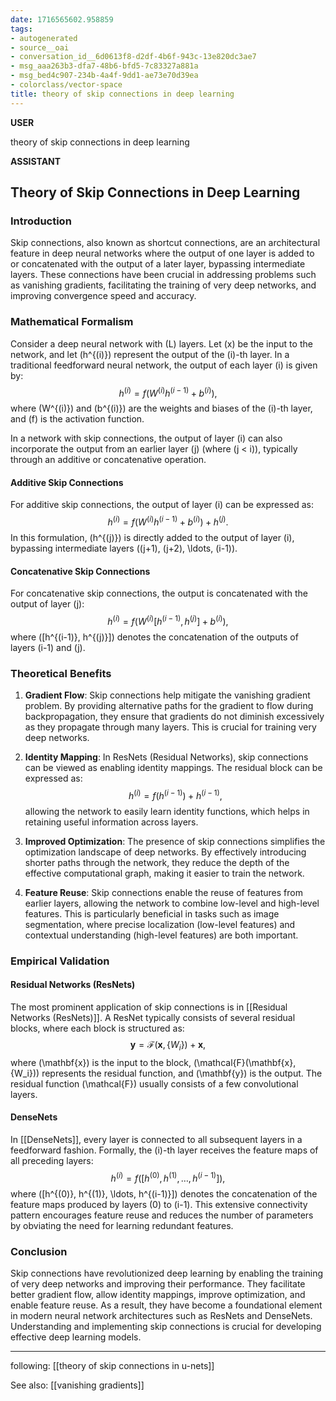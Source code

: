 ```yaml
---
date: 1716565602.958859
tags:
- autogenerated
- source__oai
- conversation_id__6d0613f8-d2df-4b6f-943c-13e820dc3ae7
- msg_aaa263b3-dfa7-48b6-bfd5-7c83327a881a
- msg_bed4c907-234b-4a4f-9dd1-ae73e70d39ea
- colorclass/vector-space
title: theory of skip connections in deep learning
---
```


**USER**

theory of skip connections in deep learning


**ASSISTANT**

## Theory of Skip Connections in Deep Learning

### Introduction

Skip connections, also known as shortcut connections, are an architectural feature in deep neural networks where the output of one layer is added to or concatenated with the output of a later layer, bypassing intermediate layers. These connections have been crucial in addressing problems such as vanishing gradients, facilitating the training of very deep networks, and improving convergence speed and accuracy.

### Mathematical Formalism

Consider a deep neural network with \(L\) layers. Let \(x\) be the input to the network, and let \(h^{(i)}\) represent the output of the \(i\)-th layer. In a traditional feedforward neural network, the output of each layer \(i\) is given by:
$$
h^{(i)} = f(W^{(i)} h^{(i-1)} + b^{(i)}),
$$
where \(W^{(i)}\) and \(b^{(i)}\) are the weights and biases of the \(i\)-th layer, and \(f\) is the activation function.

In a network with skip connections, the output of layer \(i\) can also incorporate the output from an earlier layer \(j\) (where \(j < i\)), typically through an additive or concatenative operation.

#### Additive Skip Connections

For additive skip connections, the output of layer \(i\) can be expressed as:
$$
h^{(i)} = f(W^{(i)} h^{(i-1)} + b^{(i)}) + h^{(j)}.
$$
In this formulation, \(h^{(j)}\) is directly added to the output of layer \(i\), bypassing intermediate layers \((j+1), (j+2), \ldots, (i-1)\).

#### Concatenative Skip Connections

For concatenative skip connections, the output is concatenated with the output of layer \(j\):
$$
h^{(i)} = f(W^{(i)} [h^{(i-1)}, h^{(j)}] + b^{(i)}),
$$
where \([h^{(i-1)}, h^{(j)}]\) denotes the concatenation of the outputs of layers \(i-1\) and \(j\).

### Theoretical Benefits

1. **Gradient Flow**: Skip connections help mitigate the vanishing gradient problem. By providing alternative paths for the gradient to flow during backpropagation, they ensure that gradients do not diminish excessively as they propagate through many layers. This is crucial for training very deep networks.

2. **Identity Mapping**: In ResNets (Residual Networks), skip connections can be viewed as enabling identity mappings. The residual block can be expressed as:
   $$
   h^{(i)} = f(h^{(i-1)}) + h^{(i-1)},
   $$
   allowing the network to easily learn identity functions, which helps in retaining useful information across layers.

3. **Improved Optimization**: The presence of skip connections simplifies the optimization landscape of deep networks. By effectively introducing shorter paths through the network, they reduce the depth of the effective computational graph, making it easier to train the network.

4. **Feature Reuse**: Skip connections enable the reuse of features from earlier layers, allowing the network to combine low-level and high-level features. This is particularly beneficial in tasks such as image segmentation, where precise localization (low-level features) and contextual understanding (high-level features) are both important.

### Empirical Validation

#### Residual Networks (ResNets)

The most prominent application of skip connections is in [[Residual Networks (ResNets)]]. A ResNet typically consists of several residual blocks, where each block is structured as:
$$
\mathbf{y} = \mathcal{F}(\mathbf{x}, \{W_i\}) + \mathbf{x},
$$
where \(\mathbf{x}\) is the input to the block, \(\mathcal{F}(\mathbf{x}, \{W_i\})\) represents the residual function, and \(\mathbf{y}\) is the output. The residual function \(\mathcal{F}\) usually consists of a few convolutional layers.

#### DenseNets

In [[DenseNets]], every layer is connected to all subsequent layers in a feedforward fashion. Formally, the \(i\)-th layer receives the feature maps of all preceding layers:
$$
h^{(i)} = f([h^{(0)}, h^{(1)}, \ldots, h^{(i-1)}]),
$$
where \([h^{(0)}, h^{(1)}, \ldots, h^{(i-1)}]\) denotes the concatenation of the feature maps produced by layers \(0\) to \(i-1\). This extensive connectivity pattern encourages feature reuse and reduces the number of parameters by obviating the need for learning redundant features.

### Conclusion

Skip connections have revolutionized deep learning by enabling the training of very deep networks and improving their performance. They facilitate better gradient flow, allow identity mappings, improve optimization, and enable feature reuse. As a result, they have become a foundational element in modern neural network architectures such as ResNets and DenseNets. Understanding and implementing skip connections is crucial for developing effective deep learning models.


---


following: [[theory of skip connections in u-nets]]

See also: [[vanishing gradients]]